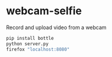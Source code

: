 webcam-selfie
=============

Record and upload video from a webcam

```sh
pip install bottle
python server.py
firefox "localhost:8080"
```
